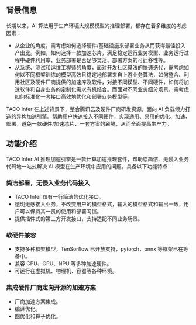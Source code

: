 

## 背景信息

长期以来，AI 算法用于生产环境大规模模型的推理部署，都存在着多维度的考虑因素：
- 从企业的角度，需考虑如何选择硬件/基础设施来部署业务从而获得最佳投入产出比。例如，如何选择一款加速芯片，满足稳定运行业务模型、业务运行过程中硬件利用率、业务部署是否足够灵活、部署方案的可迁移性等。
- 从系统、测试和运维工程师的角度，面对开发社区算法的快速迭代，需考虑如何以不同框架训练的模型高效且稳定地部署来自上游业务算法，如何整合、利用社区及硬件厂商提供的加速库及软件，对接不同模型、不同硬件，如何将加速软件和自身业务的定制化需求有机结合。而面对不同业务细分场景，需考虑如何标准化一套接口高效地优化和部署业务模型等。


TACO Infer 在上述背景下，整合腾讯云及硬件厂商研发资源，面向 AI 负载倾力打造的异构加速引擎。帮助用户快速接入不同硬件，实现通用、易用的优化、加速、部署，避免一款硬件/加速芯片、一套方案的窘境，从而全面提高生产力。


## 功能介绍

TACO Infer AI 推理加速引擎是一款计算加速推理套件，帮助您简洁、无侵入业务代码地一站式解决 AI 模型在生产环境中应用的问题。具备以下功能特点：

### 简洁部署，无侵入业务代码接入
- TACO Infer 仅有一行简洁的优化接口。
- 透明无感接入业务，不改变用户的模型格式，输入的模型格式和输出一致，用户可以保持其一贯的使用和部署习惯。
- 提供插件式的第三方开发接口，支持适配不同业务场景。


### 软硬件兼容
- 支持多种框架模型，TenSorflow 已开放支持，pytorch，onnx 等框架已在筹备中。
- 兼容 CPU、GPU、NPU 等多种加速硬件。
- 可运行在虚拟机、物理机、容器等各种环境。


### 集成硬件厂商定向开源的加速方案
-	厂商加速方案集成。
- 编译优化。
- 图优化和算子优化。

